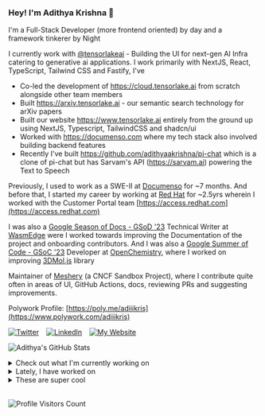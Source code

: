 ### Hey! I'm Adithya Krishna 👋
I'm a Full-Stack Developer (more frontend oriented) by day and a framework tinkerer by Night

I currently work with [@tensorlakeai](https://www.tensorlake.ai) - Building the UI for next-gen AI Infra catering to generative ai applications. I work primarily with NextJS, React, TypeScript, Tailwind CSS and Fastify, I've

- Co-led the development of https://cloud.tensorlake.ai from scratch alongside other team members
- Built https://arxiv.tensorlake.ai - our semantic search technology for arXiv papers
- Built our website https://www.tensorlake.ai entirely from the ground up using NextJS, Typescript, TailwindCSS and shadcn/ui
- Worked with https://documenso.com where my tech stack also involved building backend features
- Recently I've built https://github.com/adithyaakrishna/pi-chat which is a clone of pi-chat but has Sarvam's API (https://sarvam.ai) powering the Text to Speech
  
Previously, I used to work as a SWE-II at [Documenso](https://documenso.com) for ~7 months. And before that, I started my career by working at [Red Hat](https://redhat.com) for ~2.5yrs wherein I worked with the Customer Portal team [https://access.redhat.com](https://access.redhat.com)

I was also a [Google Season of Docs - GSoD '23](https://developers.google.com/season-of-docs) Technical Writer at [WasmEdge](https://github.com/WasmEdge) were I worked towards improving the Documentation of the project and onboarding contributors. And I was also a [Google Summer of Code - GSoC '23](https://summerofcode.withgoogle.com/) Developer at [OpenChemistry](https://openchemistry.org), where I worked on improving [3DMol.js](https://github.com/3dmol/3Dmol.js) library

Maintainer of [Meshery](https://github.com/meshery) (a CNCF Sandbox Project), where I contribute quite often in areas of UI, GitHub Actions, docs, reviewing PRs and suggesting improvements.

Polywork Profile: [https://poly.me/adiiikris](https://www.polywork.com/adiiikris)

[![Twitter](https://img.shields.io/badge/-@adii_kris-%231DA1F2?style=for-the-badge&logo=twitter&logoColor=ffffff)](https:/twitter.adikris.in) &ensp;
[![LinkedIn](https://img.shields.io/badge/-Adithya%20Krishna-%230A67C3?style=for-the-badge&logo=linkedin&logoColor=ffffff)](https://linkedin.adikris.in/) &ensp;
[![My Website](https://img.shields.io/badge/-My%20Website-%230A67C3?style=for-the-badge)](https://adikris.in/)



![Adithya's GitHub Stats](https://github-readme-stats.vercel.app/api?username=adithyaakrishna&show_icons=true&hide_border=true&title_color=fff&icon_color=79ff97&text_color=9f9f9f&bg_color=151515)


<details>
  <summary>Check out what I'm currently working on</summary>
  
  - [antiwork/helper](https://github.com/antiwork/helper) - Help customers help themselves (2 days ago)
  - [hexclanlabs/mitda](https://github.com/hexclanlabs/mitda) -  (3 weeks ago)
  - [adithyaakrishna/pi-chat](https://github.com/adithyaakrishna/pi-chat) - Clone of PiChat Using Sarvam and OpenAI API (4 weeks ago)
  - [BasedHardware/omi](https://github.com/BasedHardware/omi) - AI wearables. Put it on, speak, transcribe, automatically (1 month ago)
  - [tensorlakeai/tensorlake](https://github.com/tensorlakeai/tensorlake) - Tensorlake SDK (2 months ago)
</details>

<details>
  <summary>Lately, I have worked on</summary>
  
  - [feat: revamp the settings pages](https://github.com/antiwork/helper/pull/777) on [antiwork/helper](https://github.com/antiwork/helper) (2 days ago)
  - [feat: improved not found page design](https://github.com/antiwork/helper/pull/760) on [antiwork/helper](https://github.com/antiwork/helper) (3 days ago)
  - [feat: dark mode improvements](https://github.com/antiwork/helper/pull/758) on [antiwork/helper](https://github.com/antiwork/helper) (3 days ago)
  - [feat: add searchable select to settings](https://github.com/antiwork/gumroad/pull/620) on [antiwork/gumroad](https://github.com/antiwork/gumroad) (4 days ago)
  - [chore: add loader to team setting](https://github.com/antiwork/helper/pull/749) on [antiwork/helper](https://github.com/antiwork/helper) (4 days ago)
</details>

<details>
  <summary>These are super cool</summary>
  
  - [analogdotnow/Analog](https://github.com/analogdotnow/Analog) - Meet the calendar that changes everything (today)
  - [get-convex/convex-backend](https://github.com/get-convex/convex-backend) - The open-source reactive database for app developers (1 day ago)
  - [getomni-ai/zerox](https://github.com/getomni-ai/zerox) - OCR &amp; Document Extraction using vision models (1 day ago)
  - [amacneil/dbmate](https://github.com/amacneil/dbmate) - 🚀 A lightweight, framework-agnostic database migration tool. (1 day ago)
  - [danmayer/coverband](https://github.com/danmayer/coverband) - Ruby production code coverage collection and reporting (line of code usage) (2 days ago)
</details>

<br> 

![Profile Visitors Count](https://profile-counter.glitch.me/adithyaakrishna/count.svg)
